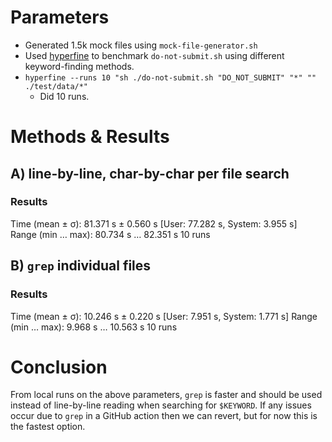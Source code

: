 # Parameters
- Generated 1.5k mock files using `mock-file-generator.sh`
- Used [hyperfine](https://github.com/sharkdp/hyperfine) to benchmark `do-not-submit.sh` using different keyword-finding methods.
- `hyperfine --runs 10 "sh ./do-not-submit.sh "DO_NOT_SUBMIT" "*" "" ./test/data/*"`
  - Did 10 runs.

# Methods & Results

## A) line-by-line, char-by-char per file search
### Results
Time (mean ± σ):     81.371 s ±  0.560 s    [User: 77.282 s, System: 3.955 s]
Range (min … max):   80.734 s … 82.351 s    10 runs

## B) `grep` individual files
### Results
Time (mean ± σ):     10.246 s ±  0.220 s    [User: 7.951 s, System: 1.771 s]
Range (min … max):    9.968 s … 10.563 s    10 runs

# Conclusion
From local runs on the above parameters, `grep` is faster and should be used instead of line-by-line reading when searching for `$KEYWORD`.
If any issues occur due to `grep` in a GitHub action then we can revert, but for now this is the fastest option.
